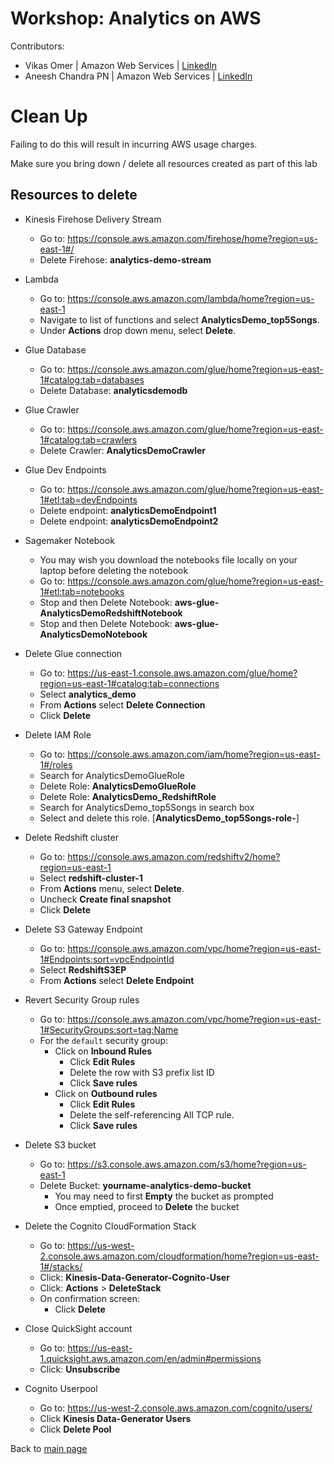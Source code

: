 # Workshop: Analytics on AWS

Contributors:

* Vikas Omer | Amazon Web Services | [LinkedIn](https://www.linkedin.com/in/vikas-omer/)
* Aneesh Chandra PN | Amazon Web Services | [LinkedIn](https://www.linkedin.com/in/aneesh-chandra-pn/)


# Clean Up

Failing to do this will result in incurring AWS usage charges.

Make sure you bring down / delete all resources created as part of this lab

## Resources to delete
* Kinesis Firehose Delivery Stream
	* Go to: https://console.aws.amazon.com/firehose/home?region=us-east-1#/
	* Delete Firehose:  **analytics-demo-stream**
	
* Lambda
	* Go to: https://console.aws.amazon.com/lambda/home?region=us-east-1
	* Navigate to list of functions and select **AnalyticsDemo_top5Songs**.
	* Under **Actions** drop down menu, select **Delete**.
	
* Glue Database
	* Go to: https://console.aws.amazon.com/glue/home?region=us-east-1#catalog:tab=databases
	* Delete Database: **analyticsdemodb**
	
* Glue Crawler
	* Go to: https://console.aws.amazon.com/glue/home?region=us-east-1#catalog:tab=crawlers
	* Delete Crawler: **AnalyticsDemoCrawler**
	
* Glue Dev Endpoints
	* Go to: https://console.aws.amazon.com/glue/home?region=us-east-1#etl:tab=devEndpoints
	* Delete endpoint: **analyticsDemoEndpoint1**
	* Delete endpoint: **analyticsDemoEndpoint2**
	
* Sagemaker Notebook
	* You may wish you download the notebooks file locally on your laptop before deleting the notebook
	* Go to: https://console.aws.amazon.com/glue/home?region=us-east-1#etl:tab=notebooks
	* Stop and then Delete Notebook: **aws-glue-AnalyticsDemoRedshiftNotebook**
	* Stop and then Delete Notebook: **aws-glue-AnalyticsDemoNotebook**
	
* Delete Glue connection
	* Go to: https://us-east-1.console.aws.amazon.com/glue/home?region=us-east-1#catalog:tab=connections
	* Select **analytics_demo**
	* From **Actions** select **Delete Connection**
	* Click **Delete**
	
* Delete IAM Role
	* Go to: https://console.aws.amazon.com/iam/home?region=us-east-1#/roles
	* Search for AnalyticsDemoGlueRole
	* Delete Role: **AnalyticsDemoGlueRole**
	* Delete Role: **AnalyticsDemo_RedshiftRole**
	* Search for AnalyticsDemo_top5Songs in search box 
	* Select and delete this role. [**AnalyticsDemo_top5Songs-role-<id>**]
	
* Delete Redshift cluster
  * Go to: https://console.aws.amazon.com/redshiftv2/home?region=us-east-1
  * Select **redshift-cluster-1**
  * From **Actions** menu, select **Delete**. 
  * Uncheck **Create final snapshot**
  * Click **Delete**

* Delete S3 Gateway Endpoint
  * Go to: https://console.aws.amazon.com/vpc/home?region=us-east-1#Endpoints:sort=vpcEndpointId
  * Select **RedshiftS3EP**
  * From **Actions** select **Delete Endpoint**

* Revert Security Group rules
  * Go to: https://console.aws.amazon.com/vpc/home?region=us-east-1#SecurityGroups:sort=tag:Name
  * For the `default` security group:
      * Click on **Inbound Rules**
        * Click **Edit Rules**
        * Delete the row with S3 prefix list ID
        * Click **Save rules**
      * Click on **Outbound rules**
        * Click **Edit Rules**
        * Delete the self-referencing All TCP rule. 
        * Click **Save rules**

* Delete S3 bucket
	* Go to: https://s3.console.aws.amazon.com/s3/home?region=us-east-1
	* Delete Bucket: **yourname-analytics-demo-bucket**
	    * You may need to first **Empty** the bucket as prompted
	    * Once emptied, proceed to **Delete** the bucket
	
* Delete the Cognito CloudFormation Stack
	* Go to: https://us-west-2.console.aws.amazon.com/cloudformation/home?region=us-east-1#/stacks/
	* Click: **Kinesis-Data-Generator-Cognito-User**
	* Click: **Actions** > **DeleteStack**
	* On confirmation screen: 
	    * Click **Delete**
	
* Close QuickSight account
	* Go to: https://us-east-1.quicksight.aws.amazon.com/en/admin#permissions
	* Click: **Unsubscribe**
	
* Cognito Userpool
	* Go to: https://us-west-2.console.aws.amazon.com/cognito/users/
	* Click **Kinesis Data-Generator Users**
	* Click **Delete Pool**


Back to [main page](../readme.md)